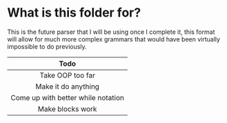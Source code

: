 # What is this folder for?
This is the future parser that I will be using once I complete it, this format will allow for much more complex grammars
that would have been virtually impossible to do previously.


|                Todo                |
|:----------------------------------:|
|          Take OOP too far          |
|        Make it do anything         |
| Come up with better while notation |
|          Make blocks work          |
